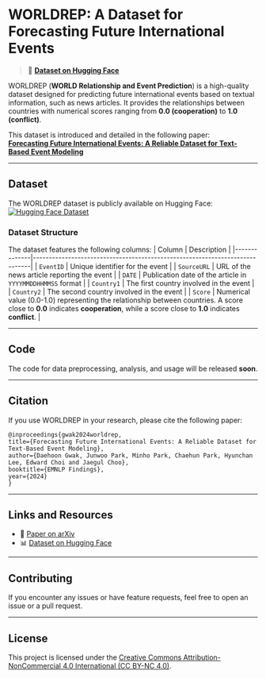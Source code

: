 # WORLDREP: A Dataset for Forecasting Future International Events

> 🚀 **[Dataset on Hugging Face](https://huggingface.co/datasets/Daehoon/WORLDREP)**  

WORLDREP (**WORLD Relationship and Event Prediction**) is a high-quality dataset designed for predicting future international events based on textual information, such as news articles. It provides the relationships between countries with numerical scores ranging from **0.0 (cooperation)** to **1.0 (conflict)**.

This dataset is introduced and detailed in the following paper:  
[**Forecasting Future International Events: A Reliable Dataset for Text-Based Event Modeling**](https://arxiv.org/abs/2411.14042)

---

## Dataset
The WORLDREP dataset is publicly available on Hugging Face:  
[![Hugging Face Dataset](https://img.shields.io/badge/Dataset-Hugging%20Face-blue)](https://huggingface.co/datasets/Daehoon/WORLDREP)

### Dataset Structure
The dataset features the following columns:
| Column       | Description                                                                 |
|--------------|-----------------------------------------------------------------------------|
| `EventID`    | Unique identifier for the event                                            |
| `SourceURL`  | URL of the news article reporting the event                                |
| `DATE`       | Publication date of the article in `YYYYMMDDHHMMSS` format                |
| `Country1`   | The first country involved in the event                                    |
| `Country2`   | The second country involved in the event                                   |
| `Score`      | Numerical value (0.0-1.0) representing the relationship between countries. A score close to **0.0** indicates **cooperation**, while a score close to **1.0** indicates **conflict**. |

---

## Code
The code for data preprocessing, analysis, and usage will be released **soon**.

---

## Citation
If you use WORLDREP in your research, please cite the following paper:
```
@inproceedings{gwak2024worldrep,
title={Forecasting Future International Events: A Reliable Dataset for Text-Based Event Modeling},
author={Daehoon Gwak, Junwoo Park, Minho Park, Chaehun Park, Hyunchan Lee, Edward Choi and Jaegul Choo},
booktitle={EMNLP Findings},
year={2024}
}
```

---

## Links and Resources
- 📄 [Paper on arXiv](https://arxiv.org/abs/2411.14042)  
- 📊 [Dataset on Hugging Face](https://huggingface.co/datasets/Daehoon/WORLDREP)

---

## Contributing
If you encounter any issues or have feature requests, feel free to open an issue or a pull request.

---

## License
This project is licensed under the [Creative Commons Attribution-NonCommercial 4.0 International (CC BY-NC 4.0)](https://creativecommons.org/licenses/by-nc/4.0/).
